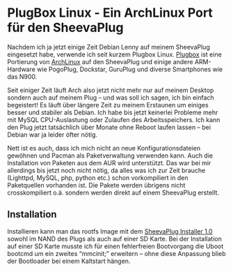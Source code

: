 # PlugBox Linux - Ein ArchLinux Port für den SheevaPlug

Nachdem ich ja jetzt einige Zeit Debian Lenny auf meinem SheevaPlug eingesetzt habe, verwende ich seit kurzem Plugbox Linux. [Plugbox](http://archlinuxarm.org/) ist eine Portierung von [ArchLinux](https://archlinux.de) auf den SheevaPlug und einige andere ARM-Hardware wie PogoPlug, Dockstar, GuruPlug und diverse Smartphones wie das N900.

Seit einiger Zeit läuft Arch also jetzt nicht mehr nur auf meinem Desktop sondern auch auf meinem Plug – und was soll ich sagen, ich bin einfach begeistert! 
Es läuft über längere Zeit zu meinem Erstaunen um einiges besser und stabiler als Debian. Ich habe bis jetzt keinerlei Probleme mehr mit MySQL CPU-Auslastung oder Zulaufen des Arbeitsspeichers. Ich kann den Plug jetzt tatsächlich über Monate ohne Reboot laufen lassen – bei Debian war ja leider öfter nötig. 

Nett ist es auch, dass ich mich nicht an neue Konfigurationsdateien gewöhnen und Pacman als Paketverwaltung verwenden kann. Auch die Installation von Paketen aus dem AUR wird unterstützt. Das war bei mir allerdings bis jetzt noch nicht nötig, da alles was ich zur Zeit brauche (Lighttpd, MySQL, php, python etc.) schon vorkompiliert in den Paketquellen vorhanden ist. Die Pakete werden übrigens nicht crosskompiliert o.ä. sondern werden direkt auf einem SheevaPlug erstellt.

## Installation

Installieren kann man das rootfs Image mit dem [SheevaPlug Installer 1.0](http://plugcomputer.org/data/docs/sheevaplug-installer-v1.0.tar.gz) sowohl im NAND des Plugs als auch auf einer SD Karte. Bei der Installation auf einer SD Karte musste ich für einen fehlerfreien Bootvorgang die Uboot bootcmd um ein zweites “mmcinit;” erweitern – ohne diese Anpassung blieb der Bootloader bei einem Kaltstart hängen.
